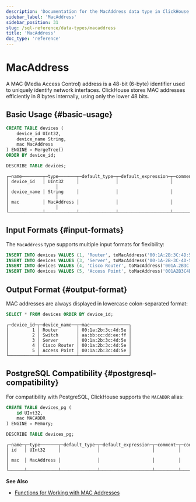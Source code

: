 ```yaml
---
description: 'Documentation for the MacAddress data type in ClickHouse'
sidebar_label: 'MacAddress'
sidebar_position: 31
slug: /sql-reference/data-types/macaddress
title: 'MacAddress'
doc_type: 'reference'
---
```


# MacAddress

A MAC (Media Access Control) address is a 48-bit (6-byte) identifier used to uniquely identify network interfaces. ClickHouse stores MAC addresses efficiently in 8 bytes internally, using only the lower 48 bits.

## Basic Usage {#basic-usage}

```sql
CREATE TABLE devices (
    device_id UInt32,
    device_name String,
    mac MacAddress
) ENGINE = MergeTree()
ORDER BY device_id;

DESCRIBE TABLE devices;
```

```text
┌─name────────┬─type───────┬─default_type─┬─default_expression─┬─comment─┬─codec_expression─┐
│ device_id   │ UInt32     │              │                    │         │                  │
│ device_name │ String     │              │                    │         │                  │
│ mac         │ MacAddress │              │                    │         │                  │
└─────────────┴────────────┴──────────────┴────────────────────┴─────────┴──────────────────┘
```

## Input Formats {#input-formats}

The `MacAddress` type supports multiple input formats for flexibility:

```sql
INSERT INTO devices VALUES (1, 'Router', toMacAddress('00:1A:2B:3C:4D:5E')); -- Colon-Separated
INSERT INTO devices VALUES (3, 'Server', toMacAddress('00-1A-2B-3C-4D-5E')); -- Hyphen-Separated
INSERT INTO devices VALUES (4, 'Cisco Router', toMacAddress('001A.2B3C.4D5E')); -- Cisco Format
INSERT INTO devices VALUES (5, 'Access Point', toMacAddress('001A2B3C4D5E')); -- Raw Hexadecimal
```

## Output Format {#output-format}

MAC addresses are always displayed in lowercase colon-separated format:

```sql
SELECT * FROM devices ORDER BY device_id;
```

```text
┌─device_id─┬─device_name──┬─mac───────────────┐
│         1 │ Router       │ 00:1a:2b:3c:4d:5e │
│         2 │ Switch       │ aa:bb:cc:dd:ee:ff │
│         3 │ Server       │ 00:1a:2b:3c:4d:5e │
│         4 │ Cisco Router │ 00:1a:2b:3c:4d:5e │
│         5 │ Access Point │ 00:1a:2b:3c:4d:5e │
└───────────┴──────────────┴───────────────────┘
```

## PostgreSQL Compatibility {#postgresql-compatibility}

For compatibility with PostgreSQL, ClickHouse supports the `MACADDR` alias:

```sql
CREATE TABLE devices_pg (
    id UInt32,
    mac MACADDR
) ENGINE = Memory;

DESCRIBE TABLE devices_pg;
```

```text
┌─name─┬─type───────┬─default_type─┬─default_expression─┬─comment─┬─codec_expression─┐
│ id   │ UInt32     │              │                    │         │                  │
│ mac  │ MacAddress │              │                    │         │                  │
└──────┴────────────┴──────────────┴────────────────────┴─────────┴──────────────────┘
```

**See Also**

- [Functions for Working with MAC Addresses](../functions/mac-address-functions.md)


